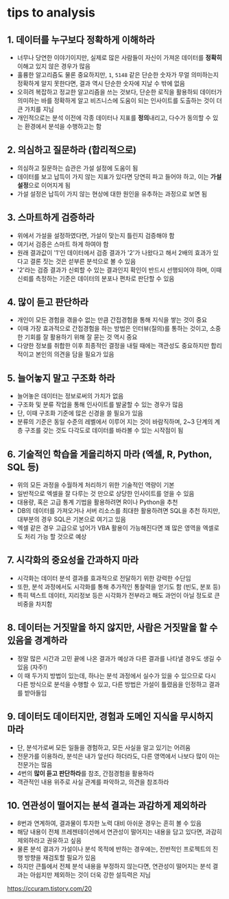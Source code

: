 # tips to analysis

## 1. 데이터를 누구보다 정확하게 이해하라

- 너무나 당연한 이야기이지만, 실제로 많은 사람들이 자신이 가져온 데이터를 **정확히** 이해고 있지 않은 경우가 많음
- 훌륭한 알고리즘도 물론 중요하지만, `1`, `5148` 같은 단순한 숫자가 무얼 의미하는지 정확하게 알지 못한다면, 결과 역시 단순한 숫자에 지날 수 밖에 없음
- 오히려 복잡하고 정교한 알고리즘을 쓰는 것보다, 단순한 로직을 활용하되 데이터가 의미하는 바를 정확하게 알고 비즈니스에 도움이 되는 인사이트를 도출하는 것이 더 큰 가치를 지님
- 개인적으로는 분석 이전에 각종 데이터나 지표를 **정의**내리고, 다수가 동의할 수 있는 환경에서 분석을 수행하고는 함

## 2. 의심하고 질문하라 (합리적으로)

- 의심하고 질문하는 습관은 가설 설정에 도움이 됨
- 데이터를 보고 납득이 가지 않는 지표가 있다면 당연히 파고 들어야 하고, 이는 **가설 설정**으로 이어지게 됨
- 가설 설정은 납득이 가지 않는 현상에 대한 원인을 유추하는 과정으로 보면 됨

## 3. 스마트하게 검증하라

- 위에서 가설을 설정하였다면, 가설이 맞는지 틀린지 검증해야 함
- 여기서 검증은 스마트 하게 하여야 함
- 원래 결과값이 '1'인 데이터에서 검증 결과가 '2'가 나왔다고 해서 2배의 효과가 있다고 결론 짓는 것은 섣부른 분석으로 볼 수 있음
- '2'라는 검증 결과가 신뢰할 수 있는 결과인지 확인이 반드시 선행되어야 하며, 이때 신뢰를 측정하는 기준은 데이터의 분포나 편차로 판단할 수 있음

## 4.  많이 듣고 판단하라

- 개인이 모든 경험을 겪을수 없는 만큼 간접경험을 통해 지식을 쌓는 것이 중요
- 이때 가장 효과적으로 간접경험을 하는 방법은 인터뷰(질의)를 통하는 것이고, 소중한 기회를 잘 활용하기 위해 잘 묻는 것 역시 중요
- 다양한 정보를 취합한 이후 최종적인 결정을 내릴 때에는 객관성도 중요하지만 합리적이고 본인의 의견을 담을 필요가 있음

## 5. 늘어놓지 말고 구조화 하라

- 늘어놓은 데이터는 정보로써의 가치가 없음
- 구조화 및 분류 작업을 통해 인사이트를 발굴할 수 있는 경우가 많음
- 단, 이때 구조화 기준에 많은 신경을 쓸 필요가 있음
- 분류의 기준은 동일 수준의 레벨에서 이루어 지는 것이 바람직하며, 2~3 단계의 계층 구조를 갖는 것도 다각도로 데이터를 바라볼 수 있는 시작점이 됨

## 6. 기술적인 학습을 게을리하지 마라 (엑셀, R, Python, SQL 등)

- 위의 모든 과정을 수월하게 처리하기 위한 기술적인 역량이 기본
- 일반적으로 엑셀을 잘 다루는 것 만으로 상당한 인사이트를 얻을 수 있음
- 대용량, 혹은 고급 통계 기법을 활용하려면 R이나 Python을 추천
- DB의 데이터를 가져오거나 서버 리소스를 최대한 활용하려면 SQL을 추천 하지만, 대부분의 경우 SQL은 기본으로 여기고 있음
- 엑셀 같은 경우 고급으로 넘어가 VBA 활용이 가능해진다면 꽤 많은 영역을 엑셀로도 처리 가능 할 것으로 예상

## 7. 시각화의 중요성을 간과하지 마라

- 시각화는 데이터 분석 결과를 효과적으로 전달하기 위한 강력한 수단임
- 또한, 분석 과정에서도 시각화를 통해 추가적인 통찰력을 얻기도 함 (빈도, 분포 등)
- 특히 텍스트 데이터, 지리정보 등은 시각화가 전부라고 해도 과언이 아닐 정도로 큰 비중을 차지함

## 8. 데이터는 거짓말을 하지 않지만, 사람은 거짓말을 할 수 있음을 경계하라

- 정말 많은 시간과 고민 끝에 나온 결과가 예상과 다른 결과를 나타낼 경우도 생길 수 있음 (자주!)
- 이 때 두가지 방법이 있는데, 하나는 분석 과정에서 실수가 있을 수 있으므로 다시 다른 방식으로 분석을 수행할 수 있고, 다른 방법은 가설이 틀렸음을 인정하고 결과를 받아들임

## 9. 데이터도 데이터지만, 경험과 도메인 지식을 무시하지 마라

- 단, 분석가로써 모든 일들을 경험하고, 모든 사실을 알고 있기는 어려움
- 전문가를 이용하라, 분석은 내가 앞선다 하더라도, 다른 영역에서 나보다 많이 아는 전문가는 많음
- 4번의 **많이 듣고 판단하라**를 참조, 간점경험을 활용하라
- 객관적인 내용 위주로 사실 관계를 파악하고, 의견을 참조하라

## 10. 연관성이 떨어지는 분석 결과는 과감하게 제외하라

- 8번과 연계하여, 결과물이 투자한 노력 대비 아쉬운 경우는 흔히 볼 수 있음
- 해당 내용이 전체 프레젠테이션에서 연관성이 떨어지는 내용을 담고 있다면, 과감히 제외하라고 권유하고 싶음
- 물론 분석 결과가 가설이나 분석 목적에 반하는 경우에는, 전반적인 프로젝트의 진행 방향을 재검토할 필요가 있음
- 하지만 큰틀에서 전체 분석 내용을 부정하지 않는다면, 연관성이 떨어지는 분석 결과는 아쉽지만 제외하는 것이 더욱 강한 설득력은 지님



https://ccuram.tistory.com/20







